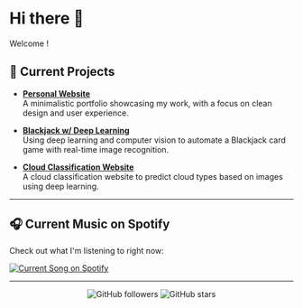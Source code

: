 # Hi there 👋

Welcome !

## 🌟 Current Projects

- [**Personal Website**](https://github.com/axeiira/axeiira-site.git)  
  A minimalistic portfolio showcasing my work, with a focus on clean design and user experience.
  
- [**Blackjack w/ Deep Learning**](https://github.com/axeiira/Deep-Learning-Blackjack)  
  Using deep learning and computer vision to automate a Blackjack card game with real-time image recognition.
  
- [**Cloud Classification Website**](https://github.com/axeiira/whicher-weather-classification)  
  A cloud classification website to predict cloud types based on images using deep learning.

---

## 🎧 Current Music on Spotify

Check out what I'm listening to right now:

[![Current Song on Spotify](https://axeiira.pythonanywhere.com?theme=dark&eq_color=rainbow&spin=true)](https://axeiira.pythonanywhere.com/link)

---

<p align="center">
  <img src="https://img.shields.io/github/followers/axeiira?style=social" alt="GitHub followers" />
  <img src="https://img.shields.io/github/stars/axeiira?style=social" alt="GitHub stars" />
</p>



<!--
**axeiira/axeiira** is a ✨ _special_ ✨ repository because its `README.md` (this file) appears on your GitHub profile.

Here are some ideas to get you started:

- 🔭 I’m currently working on ...
- 🌱 I’m currently learning ...
- 👯 I’m looking to collaborate on ...
- 🤔 I’m looking for help with ...
- 💬 Ask me about ...
- 📫 How to reach me: ...
- 😄 Pronouns: ...
- ⚡ Fun fact: ...
-->
